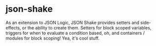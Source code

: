 # json-shake
As an extension to JSON Logic, JSON Shake provides setters and side-effects, or the ability to create them. Setters for block scoped variables, triggers for when to evaluate a condition based, oh, and containers / modules for block scoping! Yea, it's cool stuff.
